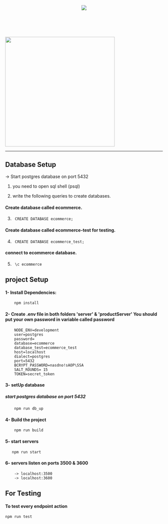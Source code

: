 
## 
<div align = "center">
<img src = "https://github.com/amwopps/Amazoff/blob/main/servers/screenshots/amazoff-logo.svg" >
</div>
<br>
<br><br>
<br><br>



<img src="https://github.com/amwopps/Amazoff/blob/main/servers/screenshots/Backend.gif" width="350" height="350">
</div>

********************************
## Database Setup
->  Start postgres database on port 5432
1. you need to open sql shell (psql) 

2. write the following queries to create databases.
#### Create database called ecommerce.
3.      CREATE DATABASE ecommerce;
#### Create database called ecommerce-test for testing.
4.      CREATE DATABASE ecommerce_test;
#### connect to ecommerce database.
5.      \c ecommerce


## project Setup
#### 1- Install Dependencies:
        npm install
#### 2- Create .env file in both folders 'server' & 'productServer' **You should put your own password in variable called password**
        NODE_ENV=development
        user=postgres
        password=
        database=ecommerce
        database_test=ecommerce_test
        host=localhost
        dialect=postgres  
        port=5432
        BCRYPT_PASSWORD=nasdno!sAOP\SSA
        SALT_ROUNDS= 15
        TOKEN=secret_token   
#### 3- setUp database
##### start postgres database on port 5432
        npm run db_up
#### 4- Build the project
        npm run build
#### 5- start servers
       npm run start
#### 6- servers listen on ports 3500 & 3600
        -> localhost:3500
        -> localhost:3600
## For Testing
#### To test every endpoint action
    npm run test 

